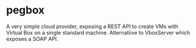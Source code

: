 # pegbox
A very simple cloud provider, exposing a REST API to create VMs with Virtual Box on a single standard machine. Alternatiive to VboxServer which exposes a SOAP API.
